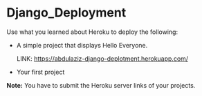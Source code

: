 # Django_Deployment

Use what you learned about Heroku to deploy the following:
- A simple project that displays Hello Everyone.

  LINK: https://abdulaziz-django-deplotment.herokuapp.com/


- Your first project 

**Note:** You have to submit the Heroku server links of your projects.
